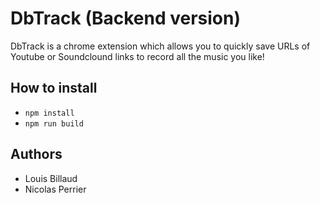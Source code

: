 # DbTrack (Backend version)

DbTrack is a chrome extension which allows you to quickly save URLs of Youtube or Soundclound links to record all the music you like!

## How to install

- `npm install`
- `npm run build`

## Authors

- Louis Billaud
- Nicolas Perrier

